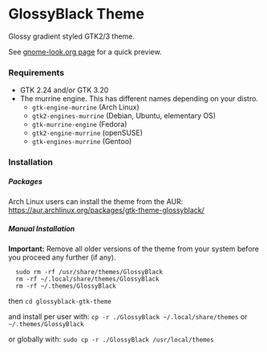 # GlossyBlack Theme

Glossy gradient styled GTK2/3 theme.

See <a href="http://gnome-look.org/content/show.php/?content=162055" target="_blank">gnome-look.org page</a> for a quick preview.

### Requirements

* GTK 2.24 and/or GTK 3.20
* The murrine engine. This has different names depending on your distro.
  * `gtk-engine-murrine` (Arch Linux)
  * `gtk2-engines-murrine` (Debian, Ubuntu, elementary OS)
  * `gtk-murrine-engine` (Fedora)
  * `gtk2-engine-murrine` (openSUSE)
  * `gtk-engines-murrine` (Gentoo)

### Installation

##### Packages

Arch Linux users can install the theme from the AUR:
https://aur.archlinux.org/packages/gtk-theme-glossyblack/

##### Manual Installation

**Important:** Remove all older versions of the theme from your system before you proceed any further (if any).
```
  sudo rm -rf /usr/share/themes/GlossyBlack
  rm -rf ~/.local/share/themes/GlossyBlack
  rm -rf ~/.themes/GlossyBlack
```
then
```cd glossyblack-gtk-theme```

and install per user with:
```cp -r ./GlossyBlack ~/.local/share/themes``` or ```~/.themes/GlossyBlack```

or globally with:
```sudo cp -r ./GlossyBlack /usr/local/themes```

  
